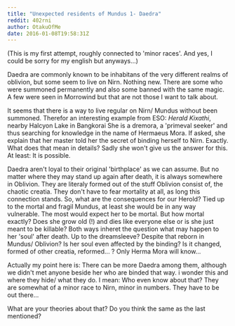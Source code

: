 ```yaml
---
title: "Unexpected residents of Mundus 1- Daedra"
reddit: 402rni
author: OtakuOfMe
date: 2016-01-08T19:58:31Z
---
```


(This is my first attempt, roughly connected to 'minor races'. And yes, I could be sorry for my english but anyways...)

Daedra are commonly known to be inhabitans of the very different realms of oblivion, but some seem to live on Nirn. Nothing new.
There are some who were summoned permanently and also some banned with the same magic. A few were seen in Morrowind but that are not those I want to talk about.

It seems that there is a way to live regular on Nirn/ Mundus without been summoned. Therefor an interesting example from ESO:
*Herald Kixathi*, nearby Halcyon Lake in Bangkorai
She is a dremora, a 'primeval seeker' and thus searching for knowledge in the name of Hermaeus Mora. If asked, she explain that her master told her the secret of binding herself to Nirn.
Exactly. What does that mean in details? Sadly she won't give us the answer for this. At least: It is possible.

Daedra aren't loyal to their original 'birthplace' as we can assume. But no matter where they may stand up again after death, it is always somewhere in Oblivion. They are literaly formed out of the stuff Oblivion consist of, the chaotic creatia. They don't have to fear mortality at all, as long this connection stands. So, what are the consequences for our Herold?
Tied up to the mortal and fragil Mundus, at least she would be in any way vulnerable. The most would expect her to be mortal. But how mortal exactly? Does she grow old (!) and dies like everyone else or is she just meant to be killable?
Both ways inheret the question what may happen to her 'soul' after death. Up to the dreamsleeve? Despite that reborn in Mundus/ Oblivion?
Is her soul even affected by the binding? Is it changed, formed of other creatia, reformed... ? Only Herma Mora will know...

Actually my point here is: There can be more Daedra among them, although we didn't met anyone beside her who are binded that way.
i wonder this and where they hide/ what they do. I mean: Who even know about that? They are somewhat of a minor race to Nirn, minor in numbers. They have to be out there... 

What are your theories about that? Do you think the same as the last mentioned?






